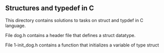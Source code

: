 ## Structures and typedef in C

This directory contains solutions to tasks on struct and typdef in C language.

File dog.h contains a header file that defines a struct datatype.

File 1-init_dog.h contains a function that initializes a variable of type struct
